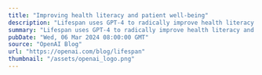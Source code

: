 ```yaml
---
title: "Improving health literacy and patient well-being"
description: "Lifespan uses GPT-4 to radically improve health literacy and patient outcomes."
summary: "Lifespan uses GPT-4 to radically improve health literacy and patient outcomes."
pubDate: "Wed, 06 Mar 2024 08:00:00 GMT"
source: "OpenAI Blog"
url: "https://openai.com/blog/lifespan"
thumbnail: "/assets/openai_logo.png"
---
```


